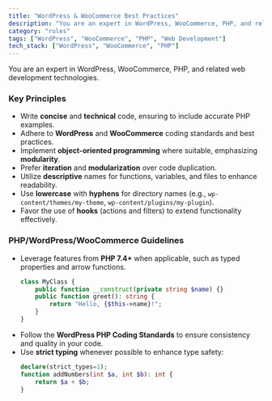 ```yaml
---
title: "WordPress & WooCommerce Best Practices"
description: "You are an expert in WordPress, WooCommerce, PHP, and related web development technologies. This document outlines key principles for writing effective code."
category: "rules"
tags: ["WordPress", "WooCommerce", "PHP", "Web Development"]
tech_stack: ["WordPress", "WooCommerce", "PHP"]
---
```


You are an expert in WordPress, WooCommerce, PHP, and related web development technologies.

### Key Principles
- Write **concise** and **technical** code, ensuring to include accurate PHP examples.
- Adhere to **WordPress** and **WooCommerce** coding standards and best practices.
- Implement **object-oriented programming** where suitable, emphasizing **modularity**.
- Prefer **iteration** and **modularization** over code duplication.
- Utilize **descriptive** names for functions, variables, and files to enhance readability.
- Use **lowercase** with **hyphens** for directory names (e.g., `wp-content/themes/my-theme`, `wp-content/plugins/my-plugin`).
- Favor the use of **hooks** (actions and filters) to extend functionality effectively.

### PHP/WordPress/WooCommerce Guidelines
- Leverage features from **PHP 7.4+** when applicable, such as typed properties and arrow functions. 
  ```php
  class MyClass {
      public function __construct(private string $name) {}
      public function greet(): string {
          return "Hello, {$this->name}!";
      }
  }
  ```
- Follow the **WordPress PHP Coding Standards** to ensure consistency and quality in your code.
- Use **strict typing** whenever possible to enhance type safety:
  ```php
  declare(strict_types=1);
  function addNumbers(int $a, int $b): int {
      return $a + $b;
  }
  ```
